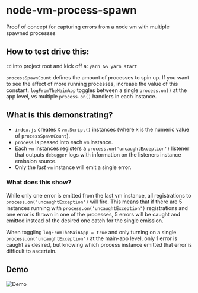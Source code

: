 # node-vm-process-spawn
Proof of concept for capturing errors from a node vm with multiple spawned processes

## How to test drive this:
`cd` into project root and kick off a:
`yarn && yarn start`

`processSpawnCount` defines the amount of processes to spin up. If you want to see the affect of more running processes, increase the value of this constant.
`logFromTheMainApp` toggles between a single `process.on()` at the app level, vs multiple `process.on()` handlers in each instance.

## What is this demonstrating?
- `index.js` creates `X` `vm.Script()` instances (where `X` is the numeric value of `processSpawnCount`).
- `process` is passed into each `vm` instance.
- Each `vm` instances registers a `process.on('uncaughtException')` listener that outputs `debugger` logs with information on the listeners instance emission source.
- Only the _last_ `vm` instance will emit a single error.

### What does this show?
While only one error is emitted from the last vm instance, all registrations to `process.on('uncaughtException')` will fire.
This means that if there are 5 instances running with `process.on('uncaughtException')` registrations and one error is thrown in one of the processes, 5 errors will be caught and emitted instead of the desired one catch for the single emission.

When toggling `logFromTheMainApp = true` and only turning on a single `process.on('uncaughtException')` at the main-app level, only 1 error is caught as desired, but knowing which process instance emitted that error is difficult to ascertain.

## Demo
![Demo](https://i.ibb.co/YPMpj0d/demo.gif)
